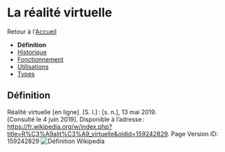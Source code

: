 # La réalité virtuelle

Retour à l'[Accueil](Accueil.md)
- **Définition**
- [Historique](Historique.md)
- [Fonctionnement](Fonctionnement.md)
- [Utilisations](Utilisations.md)
- [Types](Types.md)

## Définition

Réalité virtuelle [en ligne]. [S. l.] : [s. n.], 13 mai 2019. [Consulté le 4 juin 2019]. Disponible à l’adresse : https://fr.wikipedia.org/w/index.php?title=R%C3%A9alit%C3%A9_virtuelle&oldid=159242829. Page Version ID: 159242829
![Définition Wikipedia](https://user-images.githubusercontent.com/50197262/59037365-62b19d00-8871-11e9-82e1-843c0156a11a.PNG)
